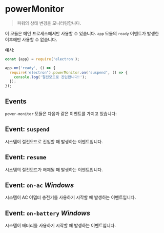 ﻿# powerMonitor

> 파워의 상태 변경을 모니터링합니다.

이 모듈은 메인 프로세스에서만 사용할 수 있습니다. `app` 모듈의 `ready` 이벤트가
발생한 이후에만 사용할 수 없습니다.

예시:

```javascript
const {app} = require('electron');

app.on('ready', () => {
  require('electron').powerMonitor.on('suspend', () => {
    console.log('절전모드로 진입합니다!');
  });
});
```

## Events

`power-monitor` 모듈은 다음과 같은 이벤트를 가지고 있습니다:

## Event: `suspend`

시스템이 절전모드로 진입할 때 발생하는 이벤트입니다.

## Event: `resume`

시스템의 절전모드가 해제될 때 발생하는 이벤트입니다.

## Event: `on-ac` _Windows_

시스템이 AC 어뎁터 충전기를 사용하기 시작할 때 발생하는 이벤트입니다.

## Event: `on-battery` _Windows_

시스템이 배터리를 사용하기 시작할 때 발생하는 이벤트입니다.
